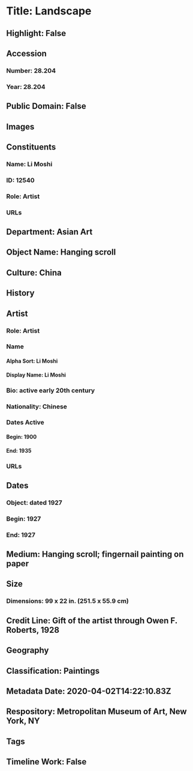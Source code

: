 # Title: Landscape
## Highlight: False
## Accession
### Number: 28.204
### Year: 28.204
## Public Domain: False
## Images
## Constituents
### Name: Li Moshi
### ID: 12540
### Role: Artist
### URLs
## Department: Asian Art
## Object Name: Hanging scroll
## Culture: China
## History
## Artist
### Role: Artist
### Name
#### Alpha Sort: Li Moshi
#### Display Name: Li Moshi
### Bio: active early 20th century
### Nationality: Chinese
### Dates Active
#### Begin: 1900
#### End: 1935
### URLs
## Dates
### Object: dated 1927
### Begin: 1927
### End: 1927
## Medium: Hanging scroll; fingernail painting on paper
## Size
### Dimensions: 99 x 22 in. (251.5 x 55.9 cm)
## Credit Line: Gift of the artist through Owen F. Roberts, 1928
## Geography
## Classification: Paintings
## Metadata Date: 2020-04-02T14:22:10.83Z
## Respository: Metropolitan Museum of Art, New York, NY
## Tags
## Timeline Work: False